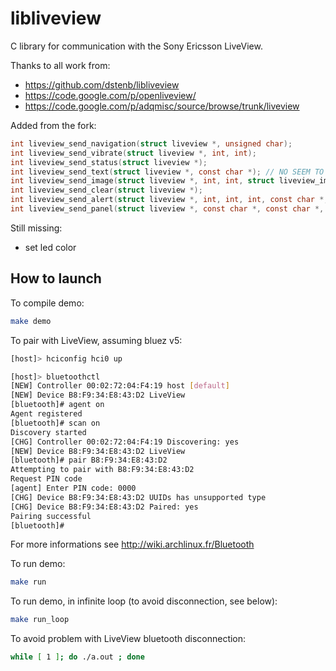libliveview
===========

C library for communication with the Sony Ericsson LiveView.

Thanks to all work from:
  - https://github.com/dstenb/libliveview
  - https://code.google.com/p/openliveview/
  - https://code.google.com/p/adqmisc/source/browse/trunk/liveview
  
  
Added from the fork:

```c
int liveview_send_navigation(struct liveview *, unsigned char);
int liveview_send_vibrate(struct liveview *, int, int);
int liveview_send_status(struct liveview *);
int liveview_send_text(struct liveview *, const char *); // NO SEEM TO WORK
int liveview_send_image(struct liveview *, int, int, struct liveview_img *); // NO SEEM TO WORK
int liveview_send_clear(struct liveview *);
int liveview_send_alert(struct liveview *, int, int, int, const char *, const char *, const char *, struct liveview_img *);
int liveview_send_panel(struct liveview *, const char *, const char *, struct liveview_img *, uint8_t);
```

Still missing:
  - set led color


How to launch
------

To compile demo:
```bash
make demo
```

To pair with LiveView, assuming bluez v5:
```bash
[host]> hciconfig hci0 up

[host]> bluetoothctl
[NEW] Controller 00:02:72:04:F4:19 host [default]
[NEW] Device B8:F9:34:E8:43:D2 LiveView
[bluetooth]# agent on
Agent registered
[bluetooth]# scan on
Discovery started       
[CHG] Controller 00:02:72:04:F4:19 Discovering: yes
[NEW] Device B8:F9:34:E8:43:D2 LiveView
[bluetooth]# pair B8:F9:34:E8:43:D2
Attempting to pair with B8:F9:34:E8:43:D2
Request PIN code        
[agent] Enter PIN code: 0000
[CHG] Device B8:F9:34:E8:43:D2 UUIDs has unsupported type
[CHG] Device B8:F9:34:E8:43:D2 Paired: yes
Pairing successful      
[bluetooth]# 
```

For more informations see http://wiki.archlinux.fr/Bluetooth

To run demo:
```bash
make run
```

To run demo, in infinite loop (to avoid disconnection, see below):
```bash
make run_loop
```

To avoid problem with LiveView bluetooth disconnection:
```bash
while [ 1 ]; do ./a.out ; done
```
